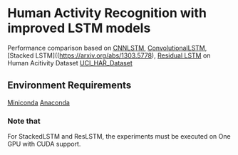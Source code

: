# Human Activity Recognition with improved LSTM models
Performance comparison based on [CNNLSTM](https://arxiv.org/abs/1411.4389), [ConvolutionalLSTM](https://arxiv.org/abs/1506.04214), [Stacked LSTM]((https://arxiv.org/abs/1303.5778), [Residual LSTM](https://arxiv.org/abs/1609.08144) on Human Acitivity Dataset [UCI_HAR_Dataset](https://archive.ics.uci.edu/ml/datasets/human+activity+recognition+using+smartphones)

## Environment Requirements 

[Miniconda](https://docs.conda.io/en/latest/miniconda.html) 
[Anaconda](https://www.anaconda.com)

### Note that 
 
For StackedLSTM and ResLSTM, the experiments must be executed on One GPU with CUDA support.  
